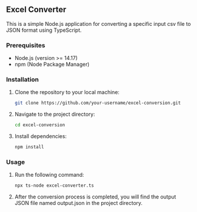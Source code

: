 ## Excel Converter

This is a simple Node.js application for converting a specific input csv file to JSON format using TypeScript.

### Prerequisites
- Node.js (version >= 14.17)
- npm (Node Package Manager)

### Installation
1. Clone the repository to your local machine:

   ```bash
   git clone https://github.com/your-username/excel-conversion.git
   ```

2. Navigate to the project directory:

    ```bash
    cd excel-conversion
    ```

3. Install dependencies:

    ```bash
    npm install
    ```

### Usage
1. Run the following command:

    ```bash
    npx ts-node excel-converter.ts
    ```

2. After the conversion process is completed, you will find the output JSON file named output.json in the project directory.